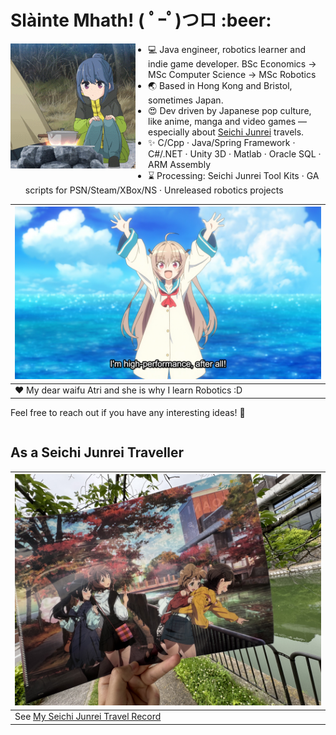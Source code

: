 <h1>Slàinte Mhath! ( ﾟｰﾟ)つロ :beer: </h1>

<p align="center">
<img src="https://raw.githubusercontent.com/Arthurzyang/Arthurzyang/main/preview.gif" 
     alt="Yuru Camp" 
     width="200"
     style="float:left; margin-right:20px; margin-bottom:10px;" />
</p>

- 💻 Java engineer, robotics learner and indie game developer. BSc Economics -> MSc Computer Science -> MSc Robotics
- :earth_asia: Based in Hong Kong and Bristol, sometimes Japan.  
- :heart_eyes: Dev driven by Japanese pop culture, like anime, manga and video games — especially about [Seichi Junrei](https://en.wikipedia.org/wiki/Pilgrimage_(anime)) travels.
- :sparkles: C/Cpp · Java/Spring Framework · C#/.NET · Unity 3D · Matlab · Oracle SQL · ARM Assembly
- :hourglass: Processing: Seichi Junrei Tool Kits · GA scripts for PSN/Steam/XBox/NS · Unreleased robotics projects

|![landmark_empty](atri-ep-1f-1024x576.png)|
|-------------------------------------------------------------|
|❤️ My dear waifu Atri and she is why I learn Robotics :D|

Feel free to reach out if you have any interesting ideas! :sparkling_heart:

<div style="clear: both;"></div>

## As a Seichi Junrei Traveller
|<img src="https://github.com/Arthurzyang/Arthurzyang/blob/main/IMG_6040.jpg?raw=true" width="500" height="370" alt="Centered Image" />|
|------------------------------------|
|See [My Seichi Junrei Travel Record](https://github.com/Arthurzyang/Arthurzyang/blob/main/seichi_junrei_intro.md)|

